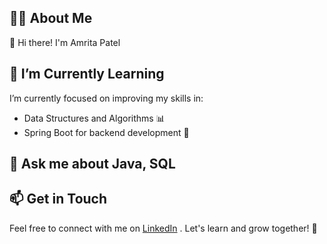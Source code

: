 

## 👨‍💻 About Me

👋 Hi there! I'm Amrita Patel

## 🌱 I’m Currently Learning

I’m currently focused on improving my skills in:

- Data Structures and Algorithms  📊
- Spring Boot for backend development 🚀


## 💬 Ask me about Java, SQL


## 📫 Get in Touch

Feel free to connect with me on [LinkedIn](https://www.linkedin.com/in/amrita-patel/) . Let's learn and grow together! 🚀
